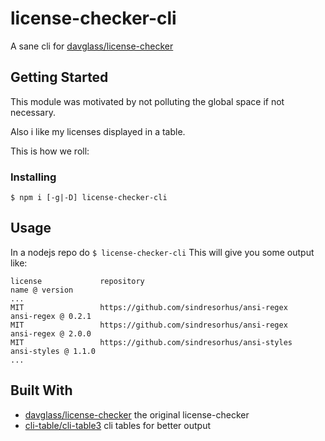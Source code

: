 # license-checker-cli

A sane cli for [davglass/license-checker](https://github.com/davglass/license-checker)

## Getting Started

This module was motivated by not polluting the global space if not necessary.

Also i like my licenses displayed in a table.

This is how we roll:

### Installing

`$ npm i [-g|-D] license-checker-cli`

## Usage

In a nodejs repo do `$ license-checker-cli`
This will give you some output like:
```
license             repository                                                          name @ version
...
MIT                 https://github.com/sindresorhus/ansi-regex                    ansi-regex @ 0.2.1
MIT                 https://github.com/sindresorhus/ansi-regex                    ansi-regex @ 2.0.0
MIT                 https://github.com/sindresorhus/ansi-styles                  ansi-styles @ 1.1.0
...
```

## Built With

* [davglass/license-checker](https://github.com/davglass/license-checker) the original license-checker
* [cli-table/cli-table3](https://github.com/cli-table/cli-table3) cli tables for better output
